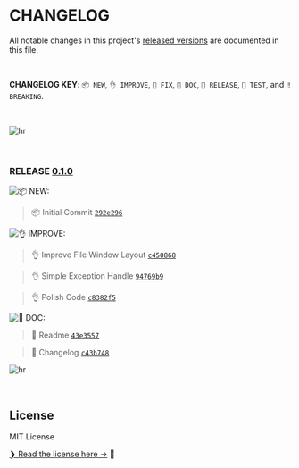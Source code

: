 # CHANGELOG

All notable changes in this project's [released versions](../../releases) are documented in this file.

<br>

**CHANGELOG KEY**: `📦 NEW`, `👌 IMPROVE`, `🐛 FIX`, `📖 DOC`, `🚀 RELEASE`, `🤖 TEST`, and `‼️ BREAKING`.

<br>

![hr](https://github.com/AsleyR/data_visualizer/blob/main/media/images/hr.png)

<br>

### RELEASE [0.1.0](https://github.com/AsleyR/data_visualizer/releases/tag/0.1.0)

![📦 NEW:](https://img.shields.io/badge/-NEW-gray.svg?colorB=3778FF)

> 📦 Initial Commit [`292e296`](https://github.com/AsleyR/data_visualizer/commit/292e296489fa5661ec5cedecb3410cb22fe009f2) <br>

![👌 IMPROVE:](https://img.shields.io/badge/-IMPROVEMENT-gray.svg?colorB=39AA54)

> 👌 Improve File Window Layout [`c450868`](https://github.com/AsleyR/data_visualizer/commit/c450868d6230b6e5d34491deda5a2656a1702cc2) <br>

> 👌 Simple Exception Handle [`94769b9`](https://github.com/AsleyR/data_visualizer/commit/94769b9f3683a42c69d497bc3bc53240f8b37f26) <br>

> 👌 Polish Code [`c8382f5`](https://github.com/AsleyR/data_visualizer/commit/c8382f55cedd9042e52c6ec1ebfd0303c1e51c7f) <br>

![📖 DOC:](https://img.shields.io/badge/-DOCS-gray.svg?colorB=978CD4)

> 📖 Readme [`43e3557`](https://github.com/AsleyR/data_visualizer/commit/43e3557ac1b0fef1b4351c19e3311538edcd8c49) <br>

> 📖 Changelog [`c43b748`](https://github.com/AsleyR/data_visualizer/commit/c43b748bfba17076e0bfe3f940eb7875517faf2f) <br>

![hr](https://github.com/AsleyR/data_visualizer/blob/main/media/images/hr.png)

<br>

## License

MIT License

[❯ Read the license here →](LICENSE.md) 🔏